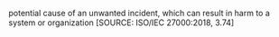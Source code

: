 potential cause of an unwanted incident, which can result in harm to a system or organization 
\[SOURCE: ISO/IEC 27000:2018, 3.74\]